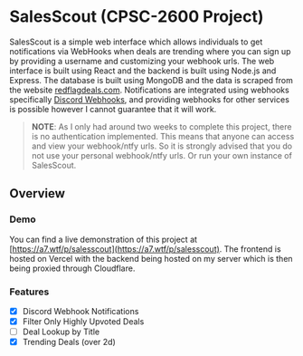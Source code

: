 # SalesScout (CPSC-2600 Project)
SalesScout is a simple web interface which allows individuals to get notifications via WebHooks when deals are trending where you can sign up by providing a username and customizing your webhook urls. The web interface is built using React and the backend is built using Node.js and Express. The database is built using MongoDB and the data is scraped from the website [redflagdeals.com](https://redflagdeals.com/). Notifications are integrated using webhooks specifically [Discord Webhooks](https://support.discord.com/hc/en-us/articles/228383668-Intro-to-Webhooks), and providing webhooks for other services is possible however I cannot guarantee that it will work.

>  **NOTE**: As I only had around two weeks to complete this project, there is no authentication implemented. This means that anyone can access and view your webhook/ntfy urls. So it is strongly advised that you do not use your personal webhook/ntfy urls. Or run your own instance of SalesScout.

## Overview

### Demo
You can find a live demonstration of this project at [https://a7.wtf/p/salesscout](https://a7.wtf/p/salesscout). The frontend is hosted on Vercel with the backend being hosted on my server which is then being proxied through Cloudflare.

### Features
- [x] Discord Webhook Notifications
- [x] Filter Only Highly Upvoted Deals
- [ ] Deal Lookup by Title
- [x] Trending Deals (over 2d)